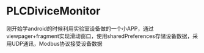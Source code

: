 # PLCDiviceMonitor
刚开始学android的时候利用实验室设备做的一个小APP，通过viewpager+fragment实现滑动窗口，使用sharedPreferences存储设备数据，采用UDP通讯，Modbus协议接受设备数据
